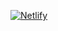[![Netlify](https://api.netlify.com/api/v1/badges/14aa0855-7217-45c4-a315-d21bcc5a4014/deploy-status)](https://nirmal-boston-crime-eda.netlify.app/)
